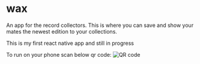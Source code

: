 # wax
An app for the record collectors.
This is where you can save and show your mates the newest edition to your collections.

This is my first react native app and still in progress

To run on your phone scan below qr code:
![QR code](https://raw.githubusercontent.com/patlim/wax/master/app/assets/qr.png)
